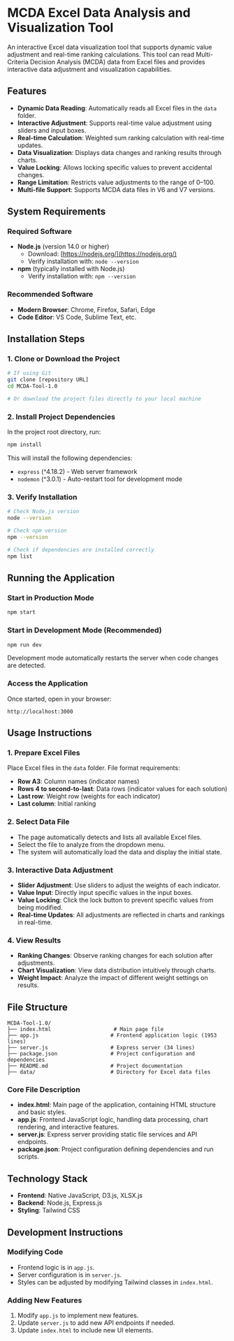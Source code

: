 # MCDA Excel Data Analysis and Visualization Tool

An interactive Excel data visualization tool that supports dynamic value adjustment and real-time ranking calculations. This tool can read Multi-Criteria Decision Analysis (MCDA) data from Excel files and provides interactive data adjustment and visualization capabilities.

## Features

- **Dynamic Data Reading**: Automatically reads all Excel files in the `data` folder.
- **Interactive Adjustment**: Supports real-time value adjustment using sliders and input boxes.
- **Real-time Calculation**: Weighted sum ranking calculation with real-time updates.
- **Data Visualization**: Displays data changes and ranking results through charts.
- **Value Locking**: Allows locking specific values to prevent accidental changes.
- **Range Limitation**: Restricts value adjustments to the range of 0–100.
- **Multi-file Support**: Supports MCDA data files in V6 and V7 versions.

## System Requirements

### Required Software
- **Node.js** (version 14.0 or higher)
  - Download: [https://nodejs.org/](https://nodejs.org/)
  - Verify installation with: `node --version`
- **npm** (typically installed with Node.js)
  - Verify installation with: `npm --version`

### Recommended Software
- **Modern Browser**: Chrome, Firefox, Safari, Edge
- **Code Editor**: VS Code, Sublime Text, etc.

## Installation Steps

### 1. Clone or Download the Project
```bash
# If using Git
git clone [repository URL]
cd MCDA-Tool-1.0

# Or download the project files directly to your local machine
```

### 2. Install Project Dependencies
In the project root directory, run:
```bash
npm install
```

This will install the following dependencies:
- `express` (^4.18.2) - Web server framework
- `nodemon` (^3.0.1) - Auto-restart tool for development mode

### 3. Verify Installation
```bash
# Check Node.js version
node --version

# Check npm version
npm --version

# Check if dependencies are installed correctly
npm list
```

## Running the Application

### Start in Production Mode
```bash
npm start
```

### Start in Development Mode (Recommended)
```bash
npm run dev
```
Development mode automatically restarts the server when code changes are detected.

### Access the Application
Once started, open in your browser:
```
http://localhost:3000
```

## Usage Instructions

### 1. Prepare Excel Files
Place Excel files in the `data` folder. File format requirements:
- **Row A3**: Column names (indicator names)
- **Rows 4 to second-to-last**: Data rows (indicator values for each solution)
- **Last row**: Weight row (weights for each indicator)
- **Last column**: Initial ranking

### 2. Select Data File
- The page automatically detects and lists all available Excel files.
- Select the file to analyze from the dropdown menu.
- The system will automatically load the data and display the initial state.

### 3. Interactive Data Adjustment
- **Slider Adjustment**: Use sliders to adjust the weights of each indicator.
- **Value Input**: Directly input specific values in the input boxes.
- **Value Locking**: Click the lock button to prevent specific values from being modified.
- **Real-time Updates**: All adjustments are reflected in charts and rankings in real-time.

### 4. View Results
- **Ranking Changes**: Observe ranking changes for each solution after adjustments.
- **Chart Visualization**: View data distribution intuitively through charts.
- **Weight Impact**: Analyze the impact of different weight settings on results.

## File Structure

```
MCDA-Tool-1.0/
├── index.html                    # Main page file
├── app.js                       # Frontend application logic (1953 lines)
├── server.js                    # Express server (34 lines)
├── package.json                 # Project configuration and dependencies
├── README.md                    # Project documentation
├── data/                        # Directory for Excel data files
```

### Core File Description
- **index.html**: Main page of the application, containing HTML structure and basic styles.
- **app.js**: Frontend JavaScript logic, handling data processing, chart rendering, and interactive features.
- **server.js**: Express server providing static file services and API endpoints.
- **package.json**: Project configuration defining dependencies and run scripts.

## Technology Stack
- **Frontend**: Native JavaScript, D3.js, XLSX.js
- **Backend**: Node.js, Express.js
- **Styling**: Tailwind CSS

## Development Instructions

### Modifying Code
- Frontend logic is in `app.js`.
- Server configuration is in `server.js`.
- Styles can be adjusted by modifying Tailwind classes in `index.html`.

### Adding New Features
1. Modify `app.js` to implement new features.
2. Update `server.js` to add new API endpoints if needed.
3. Update `index.html` to include new UI elements.
